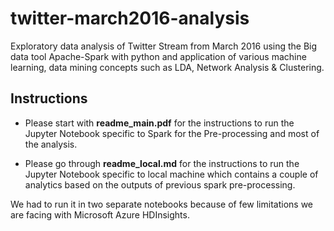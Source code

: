# twitter-march2016-analysis

Exploratory data analysis of Twitter Stream from March 2016 using the Big data tool Apache-Spark with python and application of various machine learning, data mining concepts such as LDA, Network Analysis &amp; Clustering.

## Instructions
* Please start with **readme_main.pdf** for the instructions to run the Jupyter Notebook specific to Spark for the Pre-processing and most of the analysis.

* Please go through **readme_local.md** for the instructions to run the Jupyter Notebook specific to local machine which contains a couple of analytics based on the outputs of previous spark pre-processing.

We had to run it in two separate notebooks because of few limitations we are facing with Microsoft Azure HDInsights.
